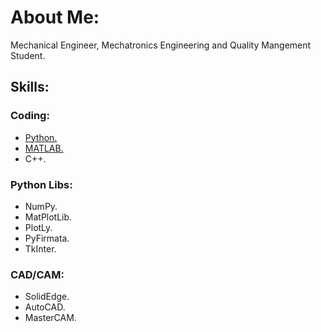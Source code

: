 # About Me:

Mechanical Engineer, Mechatronics Engineering and Quality Mangement Student.

## Skills:

### Coding:

- [Python.](https://www.python.org)
- [MATLAB.](https://www.mathworks.com/products/matlab.html)
- C++.

### Python Libs:

- NumPy.
- MatPlotLib.
- PlotLy.
- PyFirmata.
- TkInter.

### CAD/CAM:

- SolidEdge.
- AutoCAD.
- MasterCAM.
